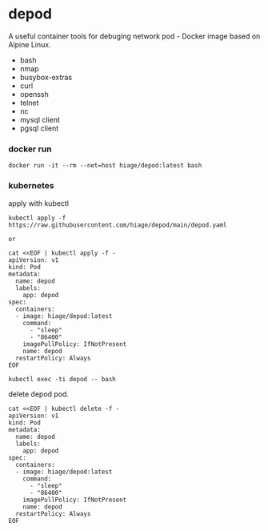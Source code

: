 # depod
A useful container tools for debuging network pod - Docker image based on Alpine Linux.
- bash 
- nmap 
- busybox-extras 
- curl 
- openssh 
- telnet
- nc
- mysql client
- pgsql client

### docker run
```
docker run -it --rm --net=host hiage/depod:latest bash
```

### kubernetes
apply with kubectl
```
kubectl apply -f https://raw.githubusercontent.com/hiage/depod/main/depod.yaml

or 

cat <<EOF | kubectl apply -f -
apiVersion: v1  
kind: Pod
metadata:
  name: depod
  labels:
    app: depod
spec:
  containers:
  - image: hiage/depod:latest
    command:
      - "sleep"
      - "86400"
    imagePullPolicy: IfNotPresent
    name: depod
  restartPolicy: Always
EOF

kubectl exec -ti depod -- bash
```

delete depod pod.
```
cat <<EOF | kubectl delete -f -
apiVersion: v1  
kind: Pod
metadata:
  name: depod
  labels:
    app: depod
spec:
  containers:
  - image: hiage/depod:latest
    command:
      - "sleep"
      - "86400"
    imagePullPolicy: IfNotPresent
    name: depod
  restartPolicy: Always
EOF
```